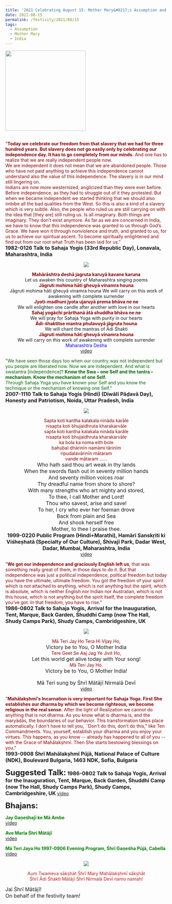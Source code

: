 ```yaml
---
title: '2021 Celebrating August 15: Mother Mary&#8217;s Assumption and India&#8217;s Independence Day'
date: 2021-08-15
permalink: /festivity/2021/08/15
tags:
  - Assumption
  - Mother Mary
  - India
---
```


<div style="text-align: left"><img src="/images/image1.png" width="250" /></div><br>

<p>
<font color="DarkRed">"<b>Today we celebrate our freedom from that slavery that we had for three hundred years. But slavery does not go easily only by celebrating our independence day. It has to go completely from our minds.</b> And one has to realize that we are really independent people now.<br>
We are independent it does not mean that we are abandoned people. Those who have not paid anything to achieve this independence cannot understand also the value of this independence. The slavery is in our mind still lingering on.<br>
Indians are now more westernized, anglicized than they were ever before. Before independence, as they had to struggle out of it they protested. But when we became independent we started thinking that we should also imbibe all the bad qualities from the West. So this is also a kind of a slavery which is very subtle. Also, the people who ruled us are still carrying on with the idea that [they are] still ruling us. Is all imaginary. Both things are imaginary. They don’t exist anymore. As far as we are concerned in India, we have to know that this independence was granted to us through God’s Grace. We have won it through nonviolence and truth, and granted to us, for us to achieve our spiritual ascent. To become spiritually enlightened and find out from our root what Truth has been laid for us."</font><br>
<font size="+0"><b>1982-0126 Talk to Sahaja Yogis (33rd Republic Day), Lonavala, Maharashtra, India</b></font>
</p>

<div style="text-align: center"><img src="/images/image745.png" /></div>

<p style="text-align:center;">
<font color="DarkRed"><b>Mahārāshtra deshā jagruta karuyā kavane karuna</b></font><br>
Let us awaken this country of Maharashtra singing poems<br>
<font color="DarkRed"><b>Jāgruti mohima hāti gheuyā vinamra houna</b></font><br>
Jāgruti mohima hāti gheuyā vinamra houna  
We will carry on this work of awakening with complete surrender<br>
<font color="DarkRed"><b>Jyoti-madhuni jyota ujaruyā prema bhāva ne ne</b></font><br>
We will enlighten one candle after another with love in our hearts<br>
<font color="DarkRed"><b>Sahaj yogāchi prārthanā ātā shuddha bhāva ne ne</b></font><br>
We will pray for Sahaja Yoga with purity in our hearts<br>
<font color="DarkRed"><b>Ādi-śhaktitse mantra phulavuyā jāgruta houna</b></font><br>
We will chant the mantras of Ādi Śhakti<br>
<font color="DarkRed"><b>Jāgruti mohima hāti gheuyā vinamra houna</b></font><br>
We will carry on this work of awakening with complete surrender<br>
<font color="blue"><font size="-1"></font>Maharashtra Deśha</font><br>
<a href="https://youtu.be/0gT3SnIwI4M">video</a> 
</p>

<p>
<font color="DarkGreen">"We have seen those days too when our country was not independent but you people are liberated now. Now we are independent. And what is swatantra [independence]? <b>Know the Swa – one Self and the tantra – mechanism. Know the mechanism of one Self.</b><br>
Through Sahaja Yoga you have known your Self and you know the technique or the mechanism of knowing one Self."</font><br>
<font size="+0"><b>2007-1110 Talk to Sahaja Yogis (Hindi) (Diwālī Pāḍavā Day), Honesty and Patriotism, Noida, Uttar Pradesh, India</b></font>
</p>

<div style="text-align: center"><img src="/images/image746.png" /></div>

<p style="text-align:center;">
<font color="DarkRed">Sapta koti kantha kalakala nināda karāle<br>
nisapta koti bhujaidhruta kharakarvāle<br>
sapta koti kantha kalakala nināda karāle<br>
nisapta koti bhujaidhruta kharakarvāle<br>
ka bola ka noma eith bole<br>
bahubal dhārinīn namāmi tārinīm<br>
ripudalavārinīn mātaram<br>
vande mātaram ......</font><br>
<font size="+0">Who hath said thou art weak in thy lands<br>
When the swords flash out in seventy million hands<br>
And seventy million voices roar<br>
Thy dreadful name from shore to shore?<br>
With many strengths who art mighty and stored,<br>
To thee, I call Mother and Lord!<br>
Thou who savest, arise and save!<br>
To her, I cry who ever her foeman drove<br>
Back from plain and Sea<br>
And shook herself free<br>
Mother, to thee I praise thee.</font><br>
<font size="+0"><b>1999-0220 Public Program (Hindi+Marathi), Hamārī Sanskṛiti ki Viśheṣhatā (Specialty of Our Culture), Śhivajī Park, Dadar West, Dadar, Mumbai, Maharashtra, India</b></font><br>
<a href="https://seven-teams.github.io/Videos_Links.html">video</a> 
</p>

<p>
<font color="DarkRed">"<b>We got our independence and graciously English left us</b>, that was something really great of them, in those days to do it. But that independence was just a political independence, political freedom but today you have the ultimate, ultimate freedom. You got the freedom of your spirit which is not attached to anything, which is not anything but the spirit, which is absolute, which is neither English nor Indian nor Australian, which is not this house, which is not anything but the spirit itself, the complete freedom you’ve got. In that freedom, you have to rise."</font><br>
<font size="+0"><b>1986-0802 Talk to Sahaja Yogis, Arrival for the Inauguration, Tent, Marque, Back Garden, Śhuddhi Camp (now The Hall, Shudy Camps Park), Shudy Camps, Cambridgeshire, UK</b></font>
</p>

<div style="text-align: center"><img src="/images/image747.png" /></div>

<p style="text-align:center;">
<font color="DarkRed">Mā Teri Jay Ho Tera Hi Vijay Ho,</font><br>
<font size="+0">Victory be to You, O Mother India</font><br>
<font color="DarkRed">Tere Geet Se Aaj Jag Ye Jivit Ho,</font><br>
<font size="+0">Let this world get alive today with Your song!</font><br>
<font color="DarkRed">Mā Teri Jay Ho.</font><br>
<font size="+0">Victory be to You, O Mother India!</font><br>
<br>
<font size="+0">Mā Teri sung by Śhrī Mātājī Nirmalā Devī</font><br>
<a href="https://youtu.be/L4iJtXr9jbI">video</a> 
</p>

<p>
<font color="DarkRed">"<b>Mahālakṣhmī's Incarnation is very important for Sahaja Yoga. First She establishes our dharma by which we become righteous, we become religious in the real sense.</b> After the light of Realization we cannot do anything that is not dharma. As you know what is dharma is, and the maryādās, the boundaries of our behavior. This transformation takes place automatically. I don't have to tell you, ``Don't do this, don't do this," like Ten Commandments. You, yourself, establish your dharma and you enjoy your virtues. This happens, as you know -- already has happened to all of you -- with the Grace of Mahālakṣhmī. Then She starts bestowing blessings on you."</font><br>
<font size="+0"><b>1993-0908 Śhrī Mahālakṣhmī Pūjā, National Palace of Culture (NDK), Boulevard Bulgaria, 1463 NDK, Sofia, Bulgaria</b></font>
</p>

<font size="+2"><b>Suggested Talk:</b></font> 
<font size="+0"><b>1986-0802 Talk to Sahaja Yogis, Arrival for the Inauguration, Tent, Marque, Back Garden, Śhuddhi Camp (now The Hall, Shudy Camps Park), Shudy Camps, Cambridgeshire, UK</b></font>
<a href="https://seven-teams.github.io/Videos_Links.html">video</a><br>

<font size="+2"><b>Bhajans:</b></font>
 
<p>
<font color="green"><b>Jay Gaṇeśhajī ke Mā Ambe</b></font><br>
<a href="https://seven-teams.github.io/Videos_Links.html">video</a> 
</p>

<p>
<font color="green"><b>Ave Maria Śhrī Mātājī</b></font><br>
<a href="https://youtu.be/O8DVCazj_ys">video</a> 
</p>

<p>
<font color="green"><b>Mā Teri Jaya Ho 1997-0906 Evening Program, Śhrī Gaṇeśha Pūjā, Cabella</b></font><br>
<a href="https://seven-teams.github.io/Videos_Links.html">video</a> 
</p>

<div style="text-align: center"><img src="/images/image748.png" /></div>

<p style="color:FireBrick; text-align:center;">
Auṃ Twameva sākṣhāt Śhrī Mary Mahālakṣhmī sākṣhāt<br>
Śhrī Ādi Śhakti Mātājī Śhrī Nirmalā Devī namo namaḥ!
</p>

<p>
<font size="+0">Jai Śhrī Mātājī!<br>
On behalf of the festivity team!</font>
</p>
